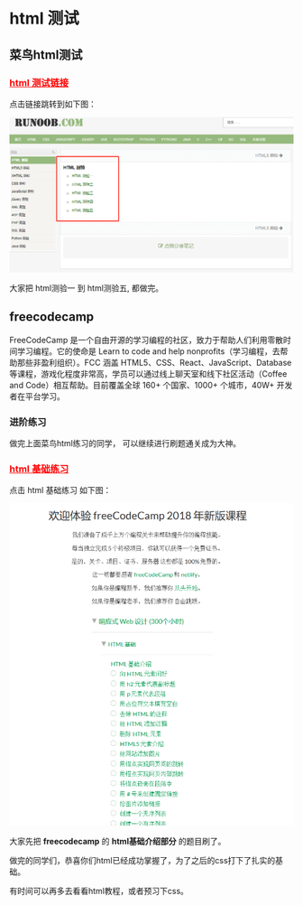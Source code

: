 # html 测试

## 菜鸟html测试

### <a href="https://www.runoob.com/quiz/html-quiz.html" target="_blank" style="color:red">html 测试链接</a>

点击链接跳转到如下图：

![html测试](./img/test.jpg)

大家把 html测验一 到 html测验五, 都做完。

## freecodecamp

FreeCodeCamp 是一个自由开源的学习编程的社区，致力于帮助人们利用零散时间学习编程。它的使命是 Learn to code and help nonprofits（学习编程，去帮助那些非盈利组织）。FCC 涵盖 HTML5、CSS、React、JavaScript、Database 等课程，游戏化程度非常高，学员可以通过线上聊天室和线下社区活动（Coffee and Code）相互帮助。目前覆盖全球 160+ 个国家、1000+ 个城市，40W+ 开发者在平台学习。

### 进阶练习

做完上面菜鸟html练习的同学， 可以继续进行刷题通关成为大神。

### <a href="https://learn.freecodecamp.one/" target="_blank" style="color:red">html 基础练习</a>

点击 html 基础练习 如下图：

![freecodecamp](./img/freecodecamp.jpg)

大家先把 **freecodecamp** 的 **html基础介绍部分** 的题目刷了。

做完的同学们，恭喜你们html已经成功掌握了，为了之后的css打下了扎实的基础。

有时间可以再多去看看html教程，或者预习下css。

